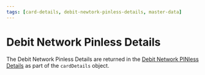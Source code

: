 ```yaml
---
tags: [card-details, debit-newtork-pinless-details, master-data]
---
```


# Debit Network Pinless Details 
The Debit Network Pinless Details are returned in the [Debit Network PINless Details](?path=docs/Resources/Master-Data/Debit-Pinless-Indicator.md) as part of the `cardDetails` object. 
